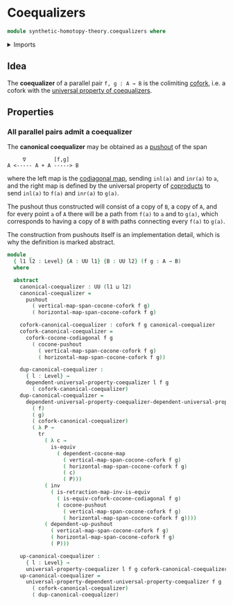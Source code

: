 # Coequalizers

```agda
module synthetic-homotopy-theory.coequalizers where
```

<details><summary>Imports</summary>

```agda
open import foundation.codiagonal-maps-of-types
open import foundation.coproduct-types
open import foundation.equivalences
open import foundation.identity-types
open import foundation.transport-along-identifications
open import foundation.universe-levels

open import synthetic-homotopy-theory.coforks
open import synthetic-homotopy-theory.dependent-cocones-under-spans
open import synthetic-homotopy-theory.dependent-coforks
open import synthetic-homotopy-theory.dependent-universal-property-coequalizers
open import synthetic-homotopy-theory.pushouts
open import synthetic-homotopy-theory.universal-property-coequalizers
```

</details>

## Idea

The **coequalizer** of a parallel pair `f, g : A → B` is the colimiting
[cofork](synthetic-homotopy-theory.coforks.md), i.e. a cofork with the
[universal property of coequalizers](synthetic-homotopy-theory.universal-property-coequalizers.md).

## Properties

### All parallel pairs admit a coequalizer

The **canonical coequalizer** may be obtained as a
[pushout](synthetic-homotopy-theory.pushouts.md) of the span

```text
     ∇         [f,g]
A <----- A + A -----> B
```

where the left map is the
[codiagonal map](foundation.codiagonal-maps-of-types.md), sending `inl(a)` and
`inr(a)` to `a`, and the right map is defined by the universal property of
[coproducts](foundation.coproduct-types.md) to send `inl(a)` to `f(a)` and
`inr(a)` to `g(a)`.

The pushout thus constructed will consist of a copy of `B`, a copy of `A`, and
for every point `a` of `A` there will be a path from `f(a)` to `a` and to
`g(a)`, which corresponds to having a copy of `B` with paths connecting every
`f(a)` to `g(a)`.

The construction from pushouts itself is an implementation detail, which is why
the definition is marked abstract.

```agda
module _
  { l1 l2 : Level} {A : UU l1} {B : UU l2} (f g : A → B)
  where

  abstract
    canonical-coequalizer : UU (l1 ⊔ l2)
    canonical-coequalizer =
      pushout
        ( vertical-map-span-cocone-cofork f g)
        ( horizontal-map-span-cocone-cofork f g)

    cofork-canonical-coequalizer : cofork f g canonical-coequalizer
    cofork-canonical-coequalizer =
      cofork-cocone-codiagonal f g
        ( cocone-pushout
          ( vertical-map-span-cocone-cofork f g)
          ( horizontal-map-span-cocone-cofork f g))

    dup-canonical-coequalizer :
      { l : Level} →
      dependent-universal-property-coequalizer l f g
        ( cofork-canonical-coequalizer)
    dup-canonical-coequalizer =
      dependent-universal-property-coequalizer-dependent-universal-property-pushout
        ( f)
        ( g)
        ( cofork-canonical-coequalizer)
        ( λ P →
          tr
            ( λ c →
              is-equiv
                ( dependent-cocone-map
                  ( vertical-map-span-cocone-cofork f g)
                  ( horizontal-map-span-cocone-cofork f g)
                  ( c)
                  ( P)))
            ( inv
              ( is-retraction-map-inv-is-equiv
                ( is-equiv-cofork-cocone-codiagonal f g)
                ( cocone-pushout
                  ( vertical-map-span-cocone-cofork f g)
                  ( horizontal-map-span-cocone-cofork f g))))
            ( dependent-up-pushout
              ( vertical-map-span-cocone-cofork f g)
              ( horizontal-map-span-cocone-cofork f g)
              ( P)))

    up-canonical-coequalizer :
      { l : Level} →
      universal-property-coequalizer l f g cofork-canonical-coequalizer
    up-canonical-coequalizer =
      universal-property-dependent-universal-property-coequalizer f g
        ( cofork-canonical-coequalizer)
        ( dup-canonical-coequalizer)
```

